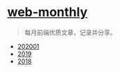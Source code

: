 # [web-monthly](https://share.istock.red/tag/frontend-monthly/)
> 每月前端优质文章，记录并分享。

* [202001](https://github.com/ifxc/web-monthly/tree/master/202001)
* [2019](https://github.com/ifxc/web-monthly/tree/master/2019)
* [2018](https://github.com/ifxc/web-monthly/tree/master/2018)
